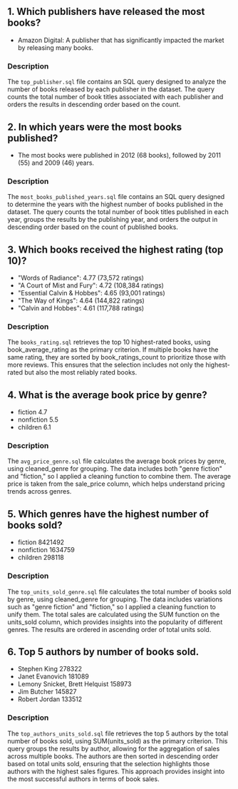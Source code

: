  ## 1. Which publishers have released the most books?
* Amazon Digital: A publisher that has significantly impacted the market by releasing many books.
### Description
The `top_publisher.sql` file contains an SQL query designed to analyze the number of books released by each publisher in the dataset. The query counts the total number of book titles associated with each publisher and orders the results in descending order based on the count.

 ## 2. In which years were the most books published?
 * The most books were published in 2012 (68 books), followed by 2011 (55) and 2009 (46) years.
### Description
The `most_books_published_years.sql` file contains an SQL query designed to determine the years with the highest number of books published in the dataset. The query counts the total number of book titles published in each year, groups the results by the publishing year, and orders the output in descending order based on the count of published books.

 ## 3. Which books received the highest rating (top 10)?
* "Words of Radiance": 4.77 (73,572 ratings)
* "A Court of Mist and Fury": 4.72 (108,384 ratings)
* "Essential Calvin & Hobbes": 4.65 (93,001 ratings)
* "The Way of Kings": 4.64 (144,822 ratings)
* "Calvin and Hobbes": 4.61 (117,788 ratings)
### Description
The `books_rating.sql` retrieves the top 10 highest-rated books, using book_average_rating as the primary criterion. If multiple books have the same rating, they are sorted by book_ratings_count to prioritize those with more reviews. This ensures that the selection includes not only the highest-rated but also the most reliably rated books.

 ## 4. What is the average book price by genre?
* fiction	4.7
* nonfiction	5.5
* children	6.1
### Description
The `avg_price_genre.sql` file calculates the average book prices by genre, using cleaned_genre for grouping. The data includes both "genre fiction" and "fiction," so I applied a cleaning function to combine them. The average price is taken from the sale_price column, which helps understand pricing trends across genres.

 ## 5. Which genres have the highest number of books sold?
* fiction	8421492
* nonfiction	1634759
* children	298118
### Description
The `top_units_sold_genre.sql` file calculates the total number of books sold by genre, using cleaned_genre for grouping. The data includes variations such as "genre fiction" and "fiction," so I applied a cleaning function to unify them. The total sales are calculated using the SUM function on the units_sold column, which provides insights into the popularity of different genres. The results are ordered in ascending order of total units sold.

 ## 6. Top 5 authors by number of books sold.
* Stephen King	278322
* Janet Evanovich	181089
* Lemony Snicket, Brett Helquist	158973
* Jim Butcher	145827
* Robert Jordan	133512
### Description
The `top_authors_units_sold.sql` file retrieves the top 5 authors by the total number of books sold, using SUM(units_sold) as the primary criterion. This query groups the results by author, allowing for the aggregation of sales across multiple books. The authors are then sorted in descending order based on total units sold, ensuring that the selection highlights those authors with the highest sales figures. This approach provides insight into the most successful authors in terms of book sales.



  






